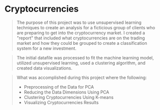 # Cryptocurrencies

> The purpose of this project was to use unsupervised learning techniques to create an analysis for a ficticious group of clients who are preparing to get into the cryptocurrency market. I created a "report" that included what cryptocurrencies are on the trading market and how they could be grouped to create a classification system for a new investment.

> The initial datafile was processed to fit the machine learning model, utilized unsupervised learning, used a clustering algorithm, and created data visualizations.

> What was accomplished during this project where the following:
> - Preprocessing of the Data for PCA
> - Reducing the Data Dimensions Using PCA
> - Clustering Cryptocurrencies Using K-means
> - Visualizing Cryptocurrencies Results
